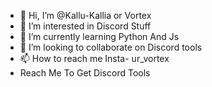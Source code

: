 - 👋 Hi, I’m @Kallu-Kallia or Vortex
- 👀 I’m interested in Discord Stuff
- 🌱 I’m currently learning Python And Js
- 💞️ I’m looking to collaborate on Discord tools
- 📫 How to reach me Insta- ur_vortex 
- Reach Me To Get Discord Tools
<!---
Kallu-Kallia/Kallu-Kallia is a ✨ special ✨ repository because its `README.md` (this file) appears on your GitHub profile.
You can click the Preview link to take a look at your changes.
--->
